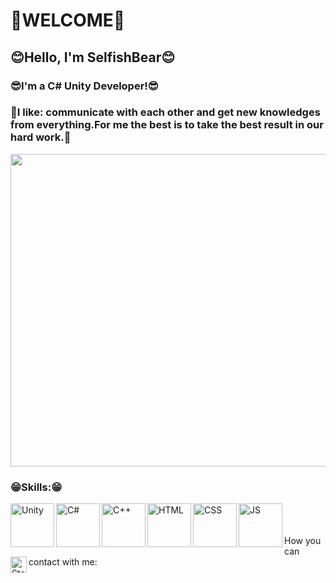 # 👋WELCOME👋
## 😊Hello, I'm SelfishBear😊

### 😎I'm a C# Unity Developer!😎

### 🤩I like: communicate with each other and get new knowledges from everything.For me the best is to take the best result in our hard work.🤩

<img src="https://www.icegif.com/wp-content/uploads/2023/05/icegif-796.gif" width="1000" height="500px">

### 😁Skills:😁

<img align="left" alt="Unity" width="70px" height="70px" src="https://avatars.githubusercontent.com/u/426196?s=48&v=4"/>
<img align="left" alt="C#" width="70px" height="70px"src="https://iconape.com/wp-content/png_logo_vector/c.png"/>
<img align="left" alt="C++" width="70px" height="70px"src="https://upload.wikimedia.org/wikipedia/commons/thumb/1/18/ISO_C%2B%2B_Logo.svg/320px-ISO_C%2B%2B_Logo.svg.png"/>
<img align="left" alt="HTML" width="70px" height="70px"src="https://upload.wikimedia.org/wikipedia/commons/thumb/6/61/HTML5_logo_and_wordmark.svg/120px-HTML5_logo_and_wordmark.svg.png"/>
<img align="left" alt="CSS" width="70px" height="70px"src="https://upload.wikimedia.org/wikipedia/commons/thumb/d/d5/CSS3_logo_and_wordmark.svg/180px-CSS3_logo_and_wordmark.svg.png"/>
<img align="left" alt="JS" width="70px" height="70px"src="https://upload.wikimedia.org/wikipedia/commons/thumb/9/99/Unofficial_JavaScript_logo_2.svg/360px-Unofficial_JavaScript_logo_2.svg.png"/>
</br>
</br>
</br>
How you can contact with me:
<a href= "https://steamcommunity.com/profiles/76561198941862913/">
<img align ="left" alt="Steam" width="26px" src="https://upload.wikimedia.org/wikipedia/commons/thumb/8/83/Steam_icon_logo.svg/225px-Steam_icon_logo.svg.png"/>
</a>











